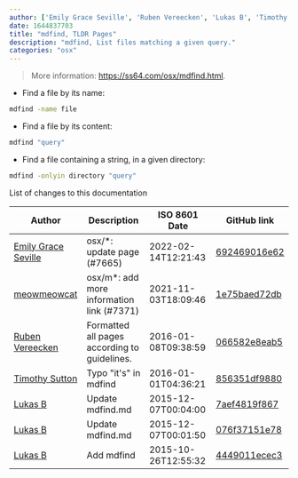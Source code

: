 ```yaml
---
author: ['Emily Grace Seville', 'Ruben Vereecken', 'Lukas B', 'Timothy Sutton', 'meowmeowcat']
date: 1644837703
title: "mdfind, TLDR Pages"
description: "mdfind, List files matching a given query."
categories: "osx"
---
```

> More information: <https://ss64.com/osx/mdfind.html>.

- Find a file by its name:

```bash
mdfind -name file
```

- Find a file by its content:

```bash
mdfind "query"
```

- Find a file containing a string, in a given directory:

```bash
mdfind -onlyin directory "query"
```
List of changes to this documentation


Author | Description | ISO 8601 Date | GitHub link
------|-----|-----|-----
[Emily Grace Seville](mailto:emilyseville7cf@gmail.com) | osx/*: update page (#7665) | 2022-02-14T12:21:43 | [692469016e62](https://github.com/tldr-pages/tldr/commit/692469016e62d4410ec92a8f29272e447046a0d2)
[meowmeowcat](mailto:meowmeowcat1211@gmail.com) | osx/m*: add more information link (#7371) | 2021-11-03T18:09:46 | [1e75baed72db](https://github.com/tldr-pages/tldr/commit/1e75baed72db8bc67f7edfc001cd572f755beba5)
[Ruben Vereecken](mailto:rubenvereecken@gmail.com) | Formatted all pages according to guidelines. | 2016-01-08T09:38:59 | [066582e8eab5](https://github.com/tldr-pages/tldr/commit/066582e8eab57bce9861cc8d379e158d61f1cc95)
[Timothy Sutton](mailto:tim@synthist.net) | Typo "it's" in mdfind | 2016-01-01T04:36:21 | [856351df9880](https://github.com/tldr-pages/tldr/commit/856351df98807931819b756648a6275b2d93e205)
[Lukas B](mailto:green.sn0w@aol.de) | Update mdfind.md | 2015-12-07T00:04:00 | [7aef4819f867](https://github.com/tldr-pages/tldr/commit/7aef4819f867fdb52aaad0dcc712efebe7e0a4ff)
[Lukas B](mailto:green.sn0w@aol.de) | Update mdfind.md | 2015-12-07T00:01:50 | [076f37151e78](https://github.com/tldr-pages/tldr/commit/076f37151e7804a54465176d00b171df74196506)
[Lukas B](mailto:green.sn0w@aol.de) | Add mdfind | 2015-10-26T12:55:32 | [4449011ecec3](https://github.com/tldr-pages/tldr/commit/4449011ecec3be38b8892d5dc7258d3d03c5a8df)

